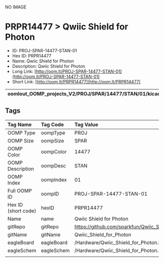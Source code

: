 


  
NO IMAGE  
# PRPR14477 > Qwiic Shield for Photon

- ID: PROJ-SPAR-14477-STAN-01
- Hex ID: PRPR14477
- Name: Qwiic Shield for Photon
- Description: Qwiic Shield for Photon
- Long Link: [http://oom.lt/PROJ-SPAR-14477-STAN-01](http://oom.lt/PROJ-SPAR-14477-STAN-01)
- Short Link: [http://oom.lt/PRPR14477](http://oom.lt/PRPR14477)
  

|oomlout_OOMP_projects_V2/PROJ/SPAR/14477/STAN/01/kicadPcb3dFront.png|oomlout_OOMP_projects_V2/PROJ/SPAR/14477/STAN/01/kicadPcb3dBack.png|oomlout_OOMP_projects_V2/PROJ/SPAR/14477/STAN/01/kicadPcb3d.png||
| :---: | :---: | :---: | :---: |

## Tags
  

|Tag Name|Tag Code|Tag Value|
| :--- | :--- | :--- |
|OOMP Type|oompType|PROJ|
|OOMP Size|oompSize|SPAR|
|OOMP Color|oompColor|14477|
|OOMP Description|oompDesc|STAN|
|OOMP Index|oompIndex|01|
|Full OOMP ID|oompID|PROJ-SPAR-14477-STAN-01|
|Hex ID (short code)|hexID|PRPR14477|
|Name|name|Qwiic Shield for Photon|
|gitRepo|gitRepo|https://github.com/sparkfun/Qwiic_Shield_for_Photon|
|gitName|gitName|Qwiic_Shield_for_Photon|
|eagleBoard|eagleBoard|/Hardware/Qwiic_Shield_for_Photon.brd|
|eagleSchem|eagleSchem|/Hardware/Qwiic_Shield_for_Photon.sch|
||||
